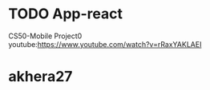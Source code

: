 # TODO App-react
CS50-Mobile Project0
<br>
youtube:<a href="https://www.youtube.com/watch?v=rRaxYAKLAEI">https://www.youtube.com/watch?v=rRaxYAKLAEI</a> 
# akhera27
